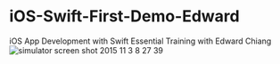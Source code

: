# iOS-Swift-First-Demo-Edward
iOS App Development with Swift Essential Training with Edward Chiang
![simulator screen shot 2015 11 3 8 27 39](https://cloud.githubusercontent.com/assets/15630109/10908004/5aca24ac-8269-11e5-8337-2b62e4689512.png)


